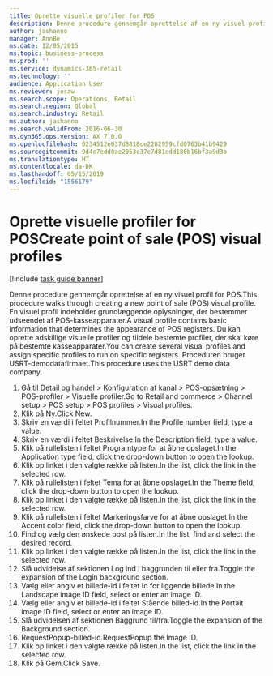 ```yaml
---
title: Oprette visuelle profiler for POS
description: Denne procedure gennemgår oprettelse af en ny visuel profil for POS.
author: jashanno
manager: AnnBe
ms.date: 12/05/2015
ms.topic: business-process
ms.prod: ''
ms.service: dynamics-365-retail
ms.technology: ''
audience: Application User
ms.reviewer: josaw
ms.search.scope: Operations, Retail
ms.search.region: Global
ms.search.industry: Retail
ms.author: jashanno
ms.search.validFrom: 2016-06-30
ms.dyn365.ops.version: AX 7.0.0
ms.openlocfilehash: 0234512e037d8818ce2282959cfd0763b41b9429
ms.sourcegitcommit: 9d4c7edd0ae2053c37c7d81cdd180b16bf3a9d3b
ms.translationtype: HT
ms.contentlocale: da-DK
ms.lasthandoff: 05/15/2019
ms.locfileid: "1556179"
---
```

# <a name="create-point-of-sale-pos-visual-profiles"></a><span data-ttu-id="ecc03-103">Oprette visuelle profiler for POS</span><span class="sxs-lookup"><span data-stu-id="ecc03-103">Create point of sale (POS) visual profiles</span></span>

[!include [task guide banner](../includes/task-guide-banner.md)]

<span data-ttu-id="ecc03-104">Denne procedure gennemgår oprettelse af en ny visuel profil for POS.</span><span class="sxs-lookup"><span data-stu-id="ecc03-104">This procedure walks through creating a new point of sale (POS) visual profile.</span></span> <span data-ttu-id="ecc03-105">En visuel profil indeholder grundlæggende oplysninger, der bestemmer udseendet af POS-kasseapparater.</span><span class="sxs-lookup"><span data-stu-id="ecc03-105">A visual profile contains basic information that determines the appearance of POS registers.</span></span> <span data-ttu-id="ecc03-106">Du kan oprette adskillige visuelle profiler og tildele bestemte profiler, der skal køre på bestemte kasseapparater.</span><span class="sxs-lookup"><span data-stu-id="ecc03-106">You can create several visual profiles and assign specific profiles to run on specific registers.</span></span> <span data-ttu-id="ecc03-107">Proceduren bruger USRT-demodatafirmaet.</span><span class="sxs-lookup"><span data-stu-id="ecc03-107">This procedure uses the USRT demo data company.</span></span>

1. <span data-ttu-id="ecc03-108">Gå til Detail og handel > Konfiguration af kanal > POS-opsætning > POS-profiler > Visuelle profiler.</span><span class="sxs-lookup"><span data-stu-id="ecc03-108">Go to Retail and commerce > Channel setup > POS setup > POS profiles > Visual profiles.</span></span>
2. <span data-ttu-id="ecc03-109">Klik på Ny.</span><span class="sxs-lookup"><span data-stu-id="ecc03-109">Click New.</span></span>
3. <span data-ttu-id="ecc03-110">Skriv en værdi i feltet Profilnummer.</span><span class="sxs-lookup"><span data-stu-id="ecc03-110">In the Profile number field, type a value.</span></span>
4. <span data-ttu-id="ecc03-111">Skriv en værdi i feltet Beskrivelse.</span><span class="sxs-lookup"><span data-stu-id="ecc03-111">In the Description field, type a value.</span></span>
5. <span data-ttu-id="ecc03-112">Klik på rullelisten i feltet Programtype for at åbne opslaget.</span><span class="sxs-lookup"><span data-stu-id="ecc03-112">In the Application type field, click the drop-down button to open the lookup.</span></span>
6. <span data-ttu-id="ecc03-113">Klik op linket i den valgte række på listen.</span><span class="sxs-lookup"><span data-stu-id="ecc03-113">In the list, click the link in the selected row.</span></span>
7. <span data-ttu-id="ecc03-114">Klik på rullelisten i feltet Tema for at åbne opslaget.</span><span class="sxs-lookup"><span data-stu-id="ecc03-114">In the Theme field, click the drop-down button to open the lookup.</span></span>
8. <span data-ttu-id="ecc03-115">Klik op linket i den valgte række på listen.</span><span class="sxs-lookup"><span data-stu-id="ecc03-115">In the list, click the link in the selected row.</span></span>
9. <span data-ttu-id="ecc03-116">Klik på rullelisten i feltet Markeringsfarve for at åbne opslaget.</span><span class="sxs-lookup"><span data-stu-id="ecc03-116">In the Accent color field, click the drop-down button to open the lookup.</span></span>
10. <span data-ttu-id="ecc03-117">Find og vælg den ønskede post på listen.</span><span class="sxs-lookup"><span data-stu-id="ecc03-117">In the list, find and select the desired record.</span></span>
11. <span data-ttu-id="ecc03-118">Klik op linket i den valgte række på listen.</span><span class="sxs-lookup"><span data-stu-id="ecc03-118">In the list, click the link in the selected row.</span></span>
12. <span data-ttu-id="ecc03-119">Slå udvidelse af sektionen Log ind i baggrunden til eller fra.</span><span class="sxs-lookup"><span data-stu-id="ecc03-119">Toggle the expansion of the Login background section.</span></span>
13. <span data-ttu-id="ecc03-120">Vælg eller angiv et billede-id i feltet Id for liggende billede.</span><span class="sxs-lookup"><span data-stu-id="ecc03-120">In the Landscape image ID field, select or enter an image ID.</span></span>
14. <span data-ttu-id="ecc03-121">Vælg eller angiv et billede-id i feltet Stående billed-id.</span><span class="sxs-lookup"><span data-stu-id="ecc03-121">In the Portait image ID field, select or enter an image ID.</span></span>
15. <span data-ttu-id="ecc03-122">Slå udvidelsen af sektionen Baggrund til/fra.</span><span class="sxs-lookup"><span data-stu-id="ecc03-122">Toggle the expansion of the Background section.</span></span>
16. <span data-ttu-id="ecc03-123">RequestPopup-billed-id.</span><span class="sxs-lookup"><span data-stu-id="ecc03-123">RequestPopup the Image ID.</span></span>
17. <span data-ttu-id="ecc03-124">Klik op linket i den valgte række på listen.</span><span class="sxs-lookup"><span data-stu-id="ecc03-124">In the list, click the link in the selected row.</span></span>
18. <span data-ttu-id="ecc03-125">Klik på Gem.</span><span class="sxs-lookup"><span data-stu-id="ecc03-125">Click Save.</span></span>

